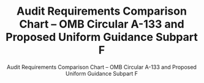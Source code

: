 ---
layout: resources-landing
title: "Audit Requirements Comparison Chart &ndash; OMB Circular A-133 and Proposed Uniform Guidance Subpart F"
subtitle: "Audit Requirements Comparison Chart &ndash; OMB Circular A-133 and Proposed Uniform Guidance Subpart F"
external_link: https://obamawhitehouse.archives.gov/sites/default/files/omb/fedreg/2013/uniform-guidance-audit-requirements-text-comparison.pdf
filters: federal-financial-assistance uniform-guidance-2-cfr-200 guidance omb 2013
fiscal_year: 2013
---